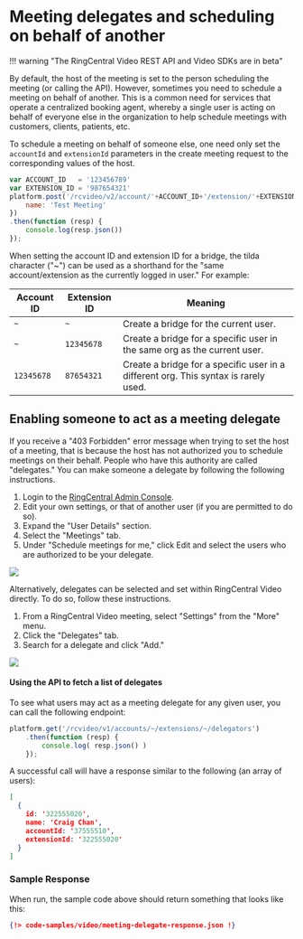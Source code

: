 # Meeting delegates and scheduling on behalf of another

!!! warning "The RingCentral Video REST API and Video SDKs are in beta"

By default, the host of the meeting is set to the person scheduling the meeting (or calling the API). However, sometimes you need to schedule a meeting on behalf of another. This is a common need for services that operate a centralized booking agent, whereby a single user is acting on behalf of everyone else in the organization to help schedule meetings with customers, clients, patients, etc. 

To schedule a meeting on behalf of someone else, one need only set the `accountId` and `extensionId` parameters in the create meeting request to the corresponding values of the host. 

```js 
var ACCOUNT_ID   = '123456789'
var EXTENSION_ID = '987654321'
platform.post('/rcvideo/v2/account/'+ACCOUNT_ID+'/extension/'+EXTENSION_ID+'/bridges', {
    name: 'Test Meeting'
})
.then(function (resp) {
    console.log(resp.json())
});
```

When setting the account ID and extension ID for a bridge, the tilda character ("~") can be used as a shorthand for the "same account/extension as the currently logged in user." For example:

| Account ID | Extension ID | Meaning                                                                             |
|------------|--------------|-------------------------------------------------------------------------------------|
| `~`        | `~`          | Create a bridge for the current user.                                               |
| `~`        | `12345678`   | Create a bridge for a specific user in the same org as the current user.            |
| `12345678` | `87654321`   | Create a bridge for a specific user in a different org. This syntax is rarely used. |

## Enabling someone to act as a meeting delegate

If you receive a "403 Forbidden" error message when trying to set the host of a meeting, that is because the host has not authorized you to schedule meetings on their behalf. People who have this authority are called "delegates." You can make someone a delegate by following the following instructions.

1. Login to the [RingCentral Admin Console](https://service.ringcentral.com/).
2. Edit your own settings, or that of another user (if you are permitted to do so). 
3. Expand the "User Details" section. 
4. Select the "Meetings" tab. 
5. Under "Schedule meetings for me," click Edit and select the users who are authorized to be your delegate. 

<img class="img-fluid" src="../meeting-delegates.png" style="max-width: 500px">

Alternatively, delegates can be selected and set within RingCentral Video directly. To do so, follow these instructions.

1. From a RingCentral Video meeting, select "Settings" from the "More" menu. 
2. Click the "Delegates" tab. 
3. Search for a delegate and click "Add."

<img class="img-fluid" src="../rcv-delegates.png" style="max-width: 500px">

#### Using the API to fetch a list of delegates

To see what users may act as a meeting delegate for any given user, you can call the following endpoint:

```js 
platform.get('/rcvideo/v1/accounts/~/extensions/~/delegators')
	.then(function (resp) {
		console.log( resp.json() )
	});
```

A successful call will have a response similar to the following (an array of users):

```json
[
  {
    id: '322555020',
    name: 'Craig Chan',
    accountId: '37555510',
    extensionId: '322555020'
  }
]
```

### Sample Response

When run, the sample code above should return something that looks like this:

```json
{!> code-samples/video/meeting-delegate-response.json !}
```
